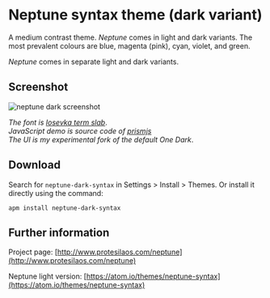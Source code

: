 # Neptune syntax theme (dark variant)

A medium contrast theme. *Neptune* comes in light and dark variants. The most prevalent colours are blue, magenta (pink), cyan, violet, and green.

*Neptune* comes in separate light and dark variants.

## Screenshot

![neptune dark screenshot](https://raw.githubusercontent.com/protesilaos/prot16/master/neptune/img/neptune_dark_sample.png)

*The font is [Iosevka term slab](https://github.com/be5invis/Iosevka)*.  
*JavaScript demo is source code of [prismjs](http://prismjs.com/)*  
*The UI is my experimental fork of the default One Dark*.

## Download

Search for `neptune-dark-syntax` in Settings > Install > Themes. Or install it directly using the command:

```shell
apm install neptune-dark-syntax
```

## Further information

Project page: [http://www.protesilaos.com/neptune](http://www.protesilaos.com/neptune)

Neptune light version: [https://atom.io/themes/neptune-syntax](https://atom.io/themes/neptune-syntax)
